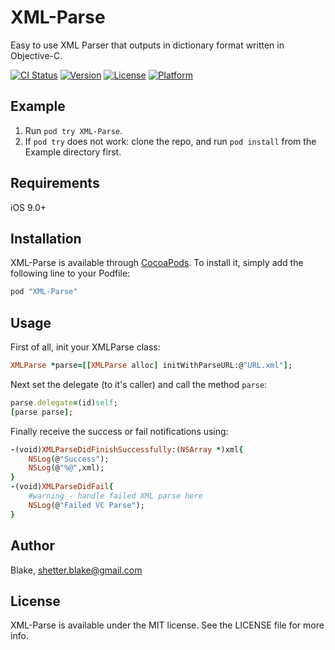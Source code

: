 # XML-Parse
Easy to use XML Parser that outputs in dictionary format written in Objective-C.

[![CI Status](http://img.shields.io/travis/Blake/XML-Parse.svg?style=flat)](https://travis-ci.org/Blake/XML-Parse)
[![Version](https://img.shields.io/cocoapods/v/XML-Parse.svg?style=flat)](http://cocoapods.org/pods/XML-Parse)
[![License](https://img.shields.io/cocoapods/l/XML-Parse.svg?style=flat)](http://cocoapods.org/pods/XML-Parse)
[![Platform](https://img.shields.io/cocoapods/p/XML-Parse.svg?style=flat)](http://cocoapods.org/pods/XML-Parse)

## Example
1. Run `pod try XML-Parse`.
2. If `pod try` does not work: clone the repo, and run `pod install` from the Example directory first. 

## Requirements
iOS 9.0+

## Installation

XML-Parse is available through [CocoaPods](http://cocoapods.org). To install
it, simply add the following line to your Podfile:

```ruby
pod "XML-Parse"
```


## Usage

First of all, init your XMLParse class:

```ruby
XMLParse *parse=[[XMLParse alloc] initWithParseURL:@"URL.xml"];
```

Next set the delegate (to it's caller) and call the method `parse`:

```ruby
parse.delegate=(id)self;
[parse parse];
```

Finally receive the success or fail notifications using:

```ruby
-(void)XMLParseDidFinishSuccessfully:(NSArray *)xml{
    NSLog(@"Success");
    NSLog(@"%@",xml);
}
-(void)XMLParseDidFail{
    #warning - handle failed XML parse here
    NSLog(@"Failed VC Parse");
}
```


## Author

Blake, shetter.blake@gmail.com

## License

XML-Parse is available under the MIT license. See the LICENSE file for more info.
